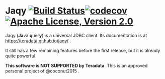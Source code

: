 # Jaqy [![Build Status](https://travis-ci.org/Teradata/jaqy.svg?branch=master)](https://travis-ci.org/Teradata/jaqy)[![codecov](https://codecov.io/gh/Teradata/jaqy/branch/master/graph/badge.svg)](https://codecov.io/gh/Teradata/jaqy)[![Apache License, Version 2.0](https://img.shields.io/badge/license-Apache--2.0-blue.svg)](http://www.apache.org/licenses/LICENSE-2.0)

Jaqy (**Ja**va **q**uer**y**) is a universal JDBC client.  Its documentation
is at https://teradata.github.io/jaqy/ .

It still has a few remaining features before the first release, but it is
already quite powerful.

**This software is NOT SUPPORTED by Teradata**.  This is an approved personal project of @coconut2015 .
